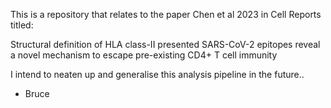 This is a repository that relates to the paper Chen et al 2023 in Cell Reports titled:

Structural definition of HLA class-II presented SARS-CoV-2 epitopes reveal a novel mechanism to escape pre-existing CD4+ T cell immunity 

I intend to neaten up and generalise this analysis pipeline in the future..
- Bruce